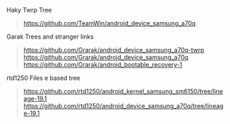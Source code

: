 Haky Twrp Tree 
> https://github.com/TeamWin/android_device_samsung_a70q

Garak Trees and stranger links
> https://github.com/Grarak/android_device_samsung_a70q-twrp
<br/> https://github.com/Grarak/android_device_samsung_a70q
<br/> https://github.com/Grarak/android_bootable_recovery-1

rtd1250 Files e based tree
> https://github.com/rtd1250/android_kernel_samsung_sm6150/tree/lineage-19.1
<br/> https://github.com/rtd1250/android_device_samsung_a70q/tree/lineage-19.1
